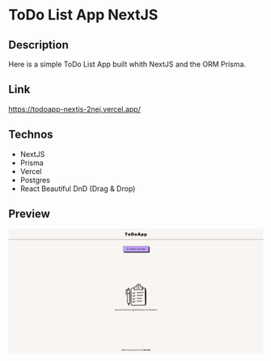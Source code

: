 # ToDo List App NextJS

## Description

Here is a simple ToDo List App built whith NextJS and the ORM Prisma.

## Link

https://todoapp-nextjs-2nej.vercel.app/

## Technos

- NextJS
- Prisma
- Vercel
- Postgres
- React Beautiful DnD (Drag & Drop)

## Preview

![TODO App NextJS](/docs/Home.PNG)

